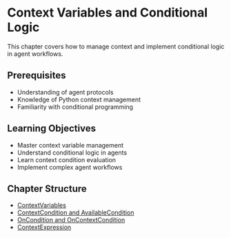 # Context Variables and Conditional Logic

This chapter covers how to manage context and implement conditional logic in agent workflows.

## Prerequisites

- Understanding of agent protocols
- Knowledge of Python context management
- Familiarity with conditional programming

## Learning Objectives

- Master context variable management
- Understand conditional logic in agents
- Learn context condition evaluation
- Implement complex agent workflows

## Chapter Structure

* [ContextVariables](context-variables-and-conditional-logic/contextvariables.html)
* [ContextCondition and AvailableCondition](context-variables-and-conditional-logic/contextcondition-and-availablecondition.html)
* [OnCondition and OnContextCondition](context-variables-and-conditional-logic/oncondition-and-oncontextcondition.html)
* [ContextExpression](context-variables-and-conditional-logic/contextexpression.html)
